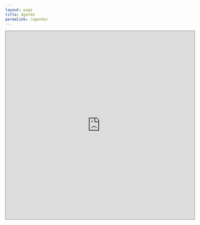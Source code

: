 ```yaml
---
layout: page
title: Agenda
permalink: /agenda/
---
```


<iframe src="https://calendar.google.com/calendar/embed?height=600&amp;wkst=2&amp;bgcolor=%23ffffff&amp;ctz=Europe%2FZurich&amp;src=bWZrdnB1MGJza3JlamE0cTZpaWJvc242NjRAZ3JvdXAuY2FsZW5kYXIuZ29vZ2xlLmNvbQ&amp;color=%23D50000&amp;showTitle=0&amp;showNav=0&amp;showDate=0&amp;showPrint=0&amp;showTabs=0&amp;showCalendars=0&amp;mode=AGENDA&amp;showTz=0" style="border:solid 1px #777" width="600" height="600" frameborder="0" scrolling="no"></iframe>
